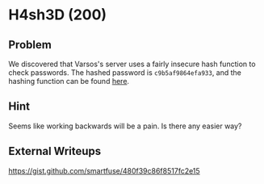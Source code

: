 # H4sh3D (200)

## Problem

We discovered that Varsos's server uses a fairly insecure hash function to check passwords. The hashed password is `c9b5af9864efa933`, and the hashing function can be found [here](files/hash1.py).

## Hint

Seems like working backwards will be a pain. Is there any easier way?

## External Writeups

https://gist.github.com/smartfuse/480f39c86f8517fc2e15

